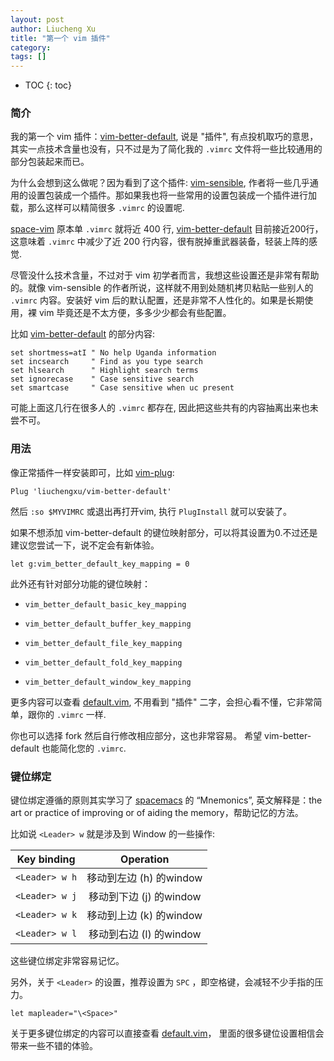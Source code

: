 ```yaml
---
layout: post
author: Liucheng Xu
title: "第一个 vim 插件"
category: 
tags: []
---
```


* TOC
{: toc}

### 简介

我的第一个 vim 插件：[vim-better-default](https://github.com/liuchengxu/vim-better-default), 说是 "插件", 有点投机取巧的意思，其实一点技术含量也没有，只不过是为了简化我的 `.vimrc` 文件将一些比较通用的部分包装起来而已。

为什么会想到这么做呢？因为看到了这个插件: [vim-sensible](https://github.com/tpope/vim-sensible), 作者将一些几乎通用的设置包装成一个插件。那如果我也将一些常用的设置包装成一个插件进行加载，那么这样可以精简很多 `.vimrc` 的设置呢. 

[space-vim](https://github.com/liuchengxu/space-vim) 原本单 `.vimrc` 就将近 400 行, [vim-better-default](https://github.com/liuchengxu/vim-better-default) 目前接近200行，这意味着 `.vimrc` 中减少了近 200 行内容，很有脱掉重武器装备，轻装上阵的感觉.

尽管没什么技术含量，不过对于 vim 初学者而言，我想这些设置还是非常有帮助的。就像 vim-sensible 的作者所说，这样就不用到处随机拷贝粘贴一些别人的 `.vimrc` 内容。安装好 vim 后的默认配置，还是非常不人性化的。如果是长期使用，裸 vim 毕竟还是不太方便，多多少少都会有些配置。

比如 [vim-better-default](https://github.com/liuchengxu/vim-better-default) 的部分内容:

```vim
set shortmess=atI " No help Uganda information
set incsearch     " Find as you type search
set hlsearch      " Highlight search terms
set ignorecase    " Case sensitive search
set smartcase     " Case sensitive when uc present
```

可能上面这几行在很多人的 `.vimrc` 都存在, 因此把这些共有的内容抽离出来也未尝不可。


### 用法
像正常插件一样安装即可，比如 [vim-plug](https://github.com/junegunn/vim-plug):

```vim
Plug 'liuchengxu/vim-better-default'
```

然后 `:so $MYVIMRC` 或退出再打开vim, 执行 `PlugInstall` 就可以安装了。

如果不想添加 vim-better-default 的键位映射部分，可以将其设置为0.不过还是建议您尝试一下，说不定会有新体验。

```vim
let g:vim_better_default_key_mapping = 0
```

此外还有针对部分功能的键位映射：

- `vim_better_default_basic_key_mapping`

- `vim_better_default_buffer_key_mapping`

- `vim_better_default_file_key_mapping`

- `vim_better_default_fold_key_mapping`

- `vim_better_default_window_key_mapping`

更多内容可以查看 [default.vim](https://github.com/liuchengxu/vim-better-default/blob/master/plugin/default.vim), 不用看到 "插件" 二字，会担心看不懂，它非常简单，跟你的 `.vimrc` 一样.

你也可以选择 fork 然后自行修改相应部分，这也非常容易。 希望 vim-better-default 也能简化您的 `.vimrc`.

### 键位绑定

键位绑定遵循的原则其实学习了 [spacemacs](https://github.com/syl20bnr/spacemacs) 的 “Mnemonics”, 英文解释是：the art or practice of improving or of aiding the memory，帮助记忆的方法。 

比如说 `<Leader> w` 就是涉及到 Window 的一些操作:

Key binding| Operation
:----:|:----:
`<Leader> w h` | 移动到左边 (h) 的window
`<Leader> w j` | 移动到下边 (j) 的window
`<Leader> w k` | 移动到上边 (k) 的window
`<Leader> w l` | 移动到右边 (l) 的window

这些键位绑定非常容易记忆。

另外，关于 `<Leader>` 的设置，推荐设置为 `SPC` ，即空格键，会减轻不少手指的压力。

```vim
let mapleader="\<Space>"
```

关于更多键位绑定的内容可以直接查看 [default.vim](https://github.com/liuchengxu/vim-better-default/blob/master/plugin/default.vim)， 里面的很多键位设置相信会带来一些不错的体验。
